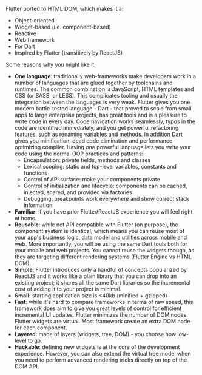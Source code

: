Flutter ported to HTML DOM, which makes it a:

- Object-oriented
- Widget-based (i.e. component-based)
- Reactive
- Web framework
- For Dart
- Inspired by Flutter (transitively by ReactJS)

Some reasons why you might like it:

- **One language**: traditionally web-frameworks make developers work in a
  number of languages that are glued together by toolchains and runtimes.
  The common combination is JavaScript, HTML templates and CSS (or SASS, or
  LESS). This complicates tooling and usually the integration between the
  languages is very weak. Flutter gives you one modern battle-tested language -
  Dart - that proved to scale from small apps to large enterprise projects, has
  great tools and is a pleasure to write code in every day. Code navigation
  works seamlessly, typos in the code are identified immediately, and you get
  powerful refactoring features, such as renaming variables and methods. In
  addition Dart gives you minification, dead code elimination and performance
  optimizing compiler. Having one powerful language lets you write your code
  using the normal OOP practices and patterns:
  - Encapsulation: private fields, methods and classes
  - Lexical scoping: static and top-level variables, constants and
    functions
  - Control of API surface: make your components private
  - Control of initialization and lifecycle: components can be cached, injected,
    shared, and provided via factories
  - Debugging: breakpoints work everywhere and show correct stack information.
- **Familiar**: if you have prior Flutter/ReactJS experience you will feel right
  at home.
- **Reusable**: while not API compatible with Flutter (on purpose), the
  component system is identical, which means you can reuse most of your app's
  business logic, data model and utilities across mobile and web. More
  importantly, you will be using the same Dart tools both for your mobile and
  web projects. You cannot reuse the widgets though, as they are targeting
  different rendering systems (Flutter Engine vs HTML DOM).
- **Simple**: Flutter introduces only a handful of concepts popularized by
  ReactJS and it works like a plain library that you can drop into an existing
  project; it shares all the same Dart libraries so the incremental cost of
  adding it to your project is minimal.
- **Small**: starting application size is <40kb (minified + gzipped)
- **Fast**: while it's hard to compare frameworks in terms of raw speed, this
  framework does aim to give you great levels of control for efficient
  incremental UI updates. Flutter minimizes the number of DOM nodes. Flutter
  widgets are virtual. Most framework create an extra DOM node for each
  component.
- **Layered**: made of layers (widgets, tree, DOM) - you choose how low-level to
  go.
- **Hackable**: defining new widgets is at the core of the development
  experience. However, you can also extend the virtual tree model when you need
  to perform advanced rendering tricks directly on top of the DOM API.
